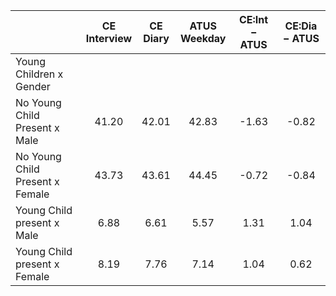 
|                      | CE<br>Interview |  CE<br>Diary | ATUS<br>Weekday | CE:Int &minus; ATUS | CE:Dia &minus; ATUS |
| -------------------- | :----------: | :----------: | :----------: | :----------: | :----------: |
| Young Children x Gender |              |              |              |              |              |
| No Young Child Present x Male |        41.20 |        42.01 |        42.83 |        -1.63 |        -0.82 |
| No Young Child Present x Female |        43.73 |        43.61 |        44.45 |        -0.72 |        -0.84 |
| Young Child present x Male |         6.88 |         6.61 |         5.57 |         1.31 |         1.04 |
| Young Child present x Female |         8.19 |         7.76 |         7.14 |         1.04 |         0.62 |

